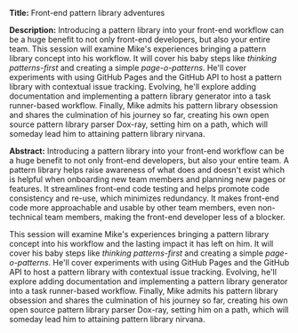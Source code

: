 **Title:**
Front-end pattern library adventures

**Description:**
Introducing a pattern library into your front-end workflow can be a huge benefit
to not only front-end developers, but also your entire team.
This session will examine Mike's experiences bringing a pattern library concept into his workflow.
It will cover his baby steps like _thinking patterns-first_ and creating a simple _page-o-patterns_.
He'll cover experiments with using GitHub Pages and the GitHub API
to host a pattern library with contextual issue tracking.
Evolving, he'll explore adding documentation and implementing a pattern library generator into a task runner-based workflow.
Finally, Mike admits his pattern library obsession and shares the culmination of his journey so far,
creating his own open source pattern library parser Dox-ray,
setting him on a path, which will someday lead him to attaining pattern library nirvana.

**Abstract:**
Introducing a pattern library into your front-end workflow can be a huge benefit
to not only front-end developers, but also your entire team.
A pattern library helps raise awareness of what does and doesn't exist
which is helpful when onboarding new team members and planning new pages or features.
It streamlines front-end code testing and helps promote code consistency and re-use, which minimizes redundancy.
It makes front-end code more approachable and usable by other team members,
even non-technical team members, making the front-end developer less of a blocker.

This session will examine Mike's experiences bringing a pattern library concept into his workflow
and the lasting impact it has left on him.
It will cover his baby steps like _thinking patterns-first_ and creating a simple _page-o-patterns_.
He'll cover experiments with using GitHub Pages and the GitHub API
to host a pattern library with contextual issue tracking.
Evolving, he'll explore adding documentation and implementing a pattern library generator into a task runner-based workflow.
Finally, Mike admits his pattern library obsession and shares the culmination of his journey so far,
creating his own open source pattern library parser Dox-ray,
setting him on a path, which will someday lead him to attaining pattern library nirvana.


